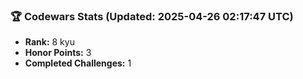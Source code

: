 ### 🏆 Codewars Stats (Updated: 2025-04-26 02:17:47 UTC)

- **Rank:** 8 kyu
- **Honor Points:** 3
- **Completed Challenges:** 1
